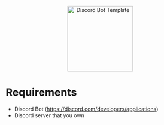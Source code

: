 <p align="center">
  <img alt="Discord Bot Template" src="https://i.imgur.com/b5os47U.png" width="175px">
</p>


# Requirements
- Discord Bot (https://discord.com/developers/applications)
- Discord server that you own